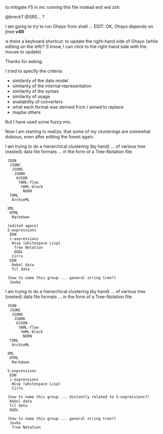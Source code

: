 to mitigate F5 in *mc* running this file instead
exit
wsl
zsh


@breck7 @SRS...  ?

I am going to try to run Ohayo from shell ...
EDIT: OK, Ohayo depends on jtree **v49**

is there a keyboard shortcut: to update the right-hand side of Ohayo (while editing on the left)?
(I know, I can click to the right-hand side with the mouse to update)



Thanks for asking.

I tried to specify the criteria:

* similarity of the data model
* similarity of the internal representation
* similarity of the syntax
* similarity of usage
* availability of converters
* what each format was derived from / aimed to replace
* maybe others

But I have used some fuzzy mix.

Now I am starting to realize, that some of my clusterings are somewhat dubious, even after editing the forest again.











I am trying to do a hierarchical clustering (by hand) ... of various tree (nested) data file formats ... in the form of a Tree-Notation file:


     JSON
      JSONC
       JSON5
        JSON6
         HJSON
          YAML-flow
           YAML-block
            NOON
      TOML
       ArchieML

     XML
      HTML
       Markdown

     (edited again)
     S-expressions
      EDN
      i-expressions
       Wisp (whitespace Lisp)
        Tree Notation
        OGDL
       Cirru
      EDN
       Rebol data
       Tcl data

     (how to name this group ... general string tree?)
      Jevko




I am trying to do a hierarchical clustering (by hand) ... of various tree (nested) data file formats ... in the form of a Tree-Notation file:


     JSON
      JSONC
       JSON5
        JSON6
         HJSON
          YAML-flow
           YAML-block
            NOON
      TOML
       ArchieML

     XML
      HTML
       Markdown

     S-expressions
      EDN
      i-expressions
       Wisp (whitespace Lisp)
       Cirru

     (how to name this group ... distantly related to S-expressions?)
      Rebol data
      Tcl data
      OGDL

     (how to name this group ... general string tree?)
      Jevko
       Tree Notation



